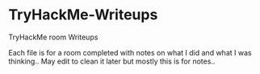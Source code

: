 # TryHackMe-Writeups
TryHackMe room Writeups 

 Each file is for a room completed with notes on what I did and what I was thinking.. May edit to clean it later but mostly this is for notes..
